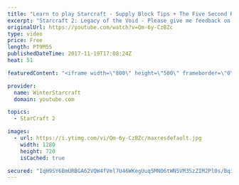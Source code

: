 ```yaml
---
title: "Learn to play Starcraft - Supply Block Tips + The Five Second Rule (Basic Guide & Tutorial)"
excerpt: "Starcraft 2: Legacy of the Void - Please give me feedback on this general video style/commentary, hopefully it helps you guys out!  Can very easily make more on different concepts if it is the right direction!  Sc2ReplayStats - http://www.sc2replaystats.com"
originalUrl: https://youtube.com/watch?v=Qm-6y-CzBZc
type: video
price: Free
length: PT9M5S
publishedDateTime: 2017-11-19T17:08:24Z
heat: 51

featuredContent: "<iframe width=\"800\" height=\"500\" frameborder=\"0\" src=\"https://www.youtube.com/embed/Qm-6y-CzBZc\" allow=\"accelerometer; autoplay; encrypted-media; gyroscope; picture-in-picture\" allowfullscreen></iframe>"

provider:
  name: WinterStarcraft
  domain: youtube.com

topics:
  - StarCraft 2

images:
  - url: https://i.ytimg.com/vi/Qm-6y-CzBZc/maxresdefault.jpg
    width: 1280
    height: 720
    isCached: true

secured: "IqH9SY6BmURBGA62VQW4fVml7U46WKegUuq5MNO6tWN5VM3SzZIM2Pl0s/BqidIoYmz59e90sZqUG8cIeJRch63skpSI4dK1JCgM+csXeoPHElLNKJjm8aegFi9SzDN1VAaYwyKe1v/3eLyWf6HpOof8r43E9NIhcWQNk5wkenZzDGubl49HdbSqQiVo4Kft5JgeX/4aRy5ODUwJFOlZNyVHhRGyBCS3eaGdDveXHlXFA+nRqYG9Q1EZ7B/N64Rgx/i/MGHmlZTYQ4xRCHrxJmAu3h1hbqcXbE16nPBNh3mpOtd1P816Qwb1wpzGQzbHHjhmXfWHnqJwjJ7CM/JWzvy2ypb1cRPQvkdUvKRnGF+CCbdFnxTzj6EA3JgrvtcqxMlEEhzQteN4K/YxmnjtTGBAJx7U5gPNkBR9mne4TMo=;dNsMT8f+bx2Ky1S9bsbiIg=="
---
```


